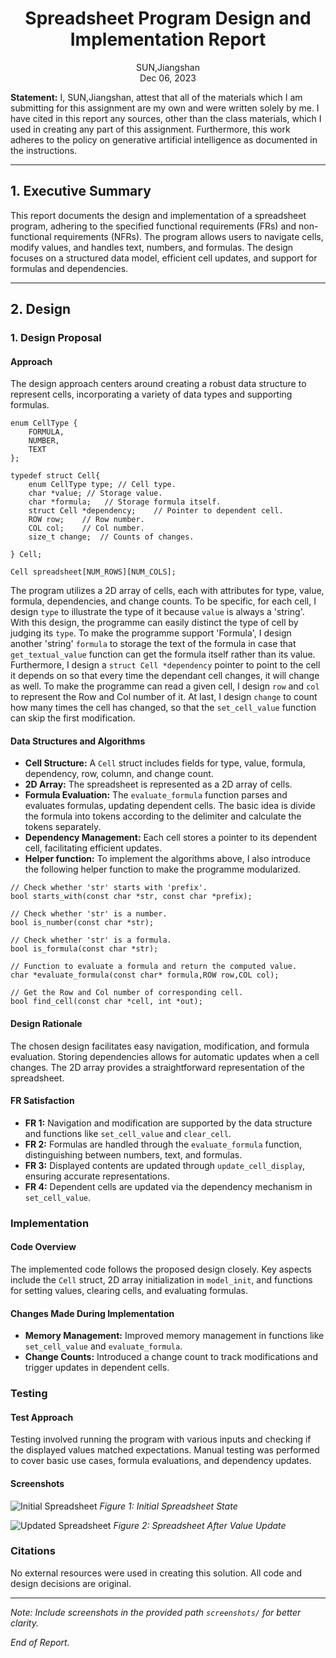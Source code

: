 # <center> Spreadsheet Program Design and Implementation Report

<div style="text-align: center;"> SUN,Jiangshan </div>

<div style="text-align: center;"> Dec 06, 2023 </div>


**Statement:**
I, SUN,Jiangshan, attest that all of the materials which I am submitting for this assignment are my own and were written 
solely by me. I have cited in this report any sources, other than the class materials, which I used in creating any part 
of this assignment. Furthermore, this work adheres to the policy on generative artificial intelligence as documented in
the instructions.

---

## 1. Executive Summary

This report documents the design and implementation of a spreadsheet program, adhering to the specified functional 
requirements (FRs) and non-functional requirements (NFRs). 
The program allows users to navigate cells, modify values, and handles text, numbers, and formulas. 
The design focuses on a structured data model, efficient cell updates, and support for formulas and dependencies.

---

## 2. Design

### 1. Design Proposal

#### Approach
The design approach centers around creating a robust data structure to represent cells, incorporating a variety of data 
types and supporting formulas.

```
enum CellType {
    FORMULA,
    NUMBER,
    TEXT
};

typedef struct Cell{
    enum CellType type; // Cell type.
    char *value; // Storage value.
    char *formula;   // Storage formula itself.
    struct Cell *dependency;    // Pointer to dependent cell.
    ROW row;    // Row number.
    COL col;    // Col number.
    size_t change;  // Counts of changes.

} Cell;

Cell spreadsheet[NUM_ROWS][NUM_COLS];

```

The program utilizes a 2D array of cells, each with attributes for type, value, formula, 
dependencies, and change counts. To be specific, for each cell, I design `type` to illustrate the type
of it because `value` is always a 'string'. With this design, the programme can easily distinct
the type of cell by judging its `type`. To make the programme support 'Formula', I design another 'string'
`formula` to storage the text of the formula in case that `get_textual_value` function can get the formula itself rather than
its value. Furthermore, I design a `struct Cell *dependency` pointer to point to the cell it depends on so that
every time the dependant cell changes, it will change as well. To make the programme can read a given cell, I design
`row` and `col` to represent the Row and Col number of it. At last, I design `change` to count how many times the cell has 
changed, so that the `set_cell_value` function can skip the first modification.

#### Data Structures and Algorithms
- **Cell Structure:** A `Cell` struct includes fields for type, value, formula, dependency, row, column, and change count.
- **2D Array:** The spreadsheet is represented as a 2D array of cells.
- **Formula Evaluation:** The `evaluate_formula` function parses and evaluates formulas, updating dependent cells. 
The basic idea is divide the formula into tokens according to the delimiter and calculate the tokens separately.
- **Dependency Management:** Each cell stores a pointer to its dependent cell, facilitating efficient updates.
- **Helper function:** To implement the algorithms above, I also introduce the following helper function to make 
the programme modularized.

```
// Check whether 'str' starts with 'prefix'.
bool starts_with(const char *str, const char *prefix);

// Check whether 'str' is a number.
bool is_number(const char *str);

// Check whether 'str' is a formula.
bool is_formula(const char *str);

// Function to evaluate a formula and return the computed value.
char *evaluate_formula(const char* formula,ROW row,COL col);

// Get the Row and Col number of corresponding cell.
bool find_cell(const char *cell, int *out);
```

#### Design Rationale
The chosen design facilitates easy navigation, modification, and formula evaluation. Storing dependencies allows for 
automatic updates when a cell changes. The 2D array provides a straightforward representation of the spreadsheet.

#### FR Satisfaction
- **FR 1:** Navigation and modification are supported by the data structure and functions like `set_cell_value` and `clear_cell`.
- **FR 2:** Formulas are handled through the `evaluate_formula` function, distinguishing between numbers, text, and formulas.
- **FR 3:** Displayed contents are updated through `update_cell_display`, ensuring accurate representations.
- **FR 4:** Dependent cells are updated via the dependency mechanism in `set_cell_value`.

### Implementation

#### Code Overview
The implemented code follows the proposed design closely. Key aspects include the `Cell` struct, 2D array initialization 
in `model_init`, and functions for setting values, clearing cells, and evaluating formulas.

#### Changes Made During Implementation
- **Memory Management:** Improved memory management in functions like `set_cell_value` and `evaluate_formula`.
- **Change Counts:** Introduced a change count to track modifications and trigger updates in dependent cells.

### Testing

#### Test Approach
Testing involved running the program with various inputs and checking if the displayed values matched expectations. 
Manual testing was performed to cover basic use cases, formula evaluations, and dependency updates.

#### Screenshots
![Initial Spreadsheet](screenshots/initial_spreadsheet.png)
*Figure 1: Initial Spreadsheet State*

![Updated Spreadsheet](screenshots/updated_spreadsheet.png)
*Figure 2: Spreadsheet After Value Update*

### Citations

No external resources were used in creating this solution. All code and design decisions are original.

---

*Note: Include screenshots in the provided path `screenshots/` for better clarity.*

*End of Report.*
